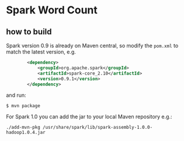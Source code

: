# Spark Word Count

## how to build

Spark version 0.9 is already on Maven central, so modify the `pom.xml`
to match the latest version, e.g.

```xml
        <dependency>
            <groupId>org.apache.spark</groupId>
            <artifactId>spark-core_2.10</artifactId>
            <version>0.9.1</version>
        </dependency>
```

and run:

```
$ mvn package
```

For Spark 1.0 you can add the jar to your local Maven repository e.g.:

```
./add-mvn-pkg /usr/share/spark/lib/spark-assembly-1.0.0-hadoop1.0.4.jar
```
